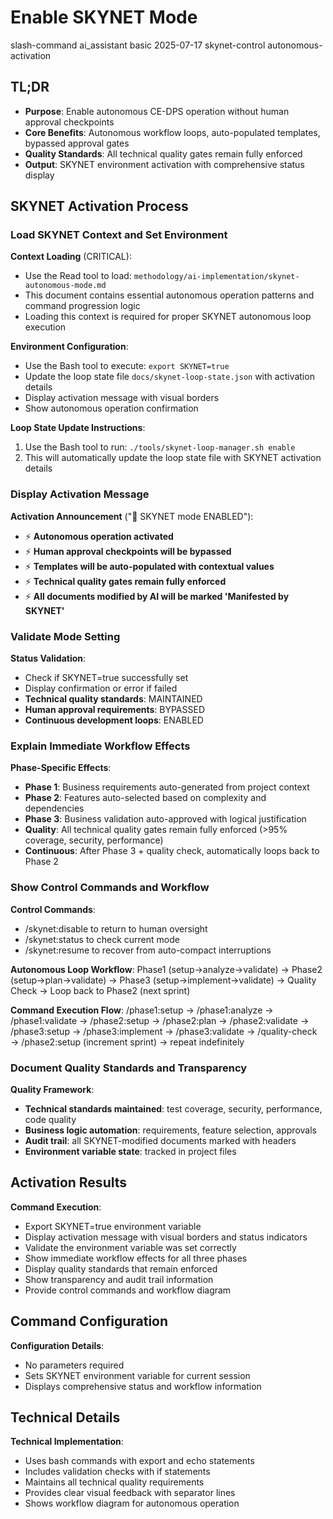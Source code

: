 # <context>Enable SKYNET Mode</context>

<meta>
  <title>SKYNET Mode Activation</title>
  <type>slash-command</type>
  <audience>ai_assistant</audience>
  <complexity>basic</complexity>
  <updated>2025-07-17</updated>
  <scope>skynet-control</scope>
  <mode>autonomous-activation</mode>
</meta>

## <summary priority="critical">TL;DR</summary>
- **Purpose**: Enable autonomous CE-DPS operation without human approval checkpoints
- **Core Benefits**: Autonomous workflow loops, auto-populated templates, bypassed approval gates
- **Quality Standards**: All technical quality gates remain fully enforced
- **Output**: SKYNET environment activation with comprehensive status display

## <instructions priority="high">SKYNET Activation Process</instructions>

### <step-1>Load SKYNET Context and Set Environment</step-1>
**Context Loading** (CRITICAL):
- Use the Read tool to load: `methodology/ai-implementation/skynet-autonomous-mode.md`
- This document contains essential autonomous operation patterns and command progression logic
- Loading this context is required for proper SKYNET autonomous loop execution

**Environment Configuration**:
- Use the Bash tool to execute: `export SKYNET=true`
- Update the loop state file `docs/skynet-loop-state.json` with activation details
- Display activation message with visual borders
- Show autonomous operation confirmation

**Loop State Update Instructions**:
1. Use the Bash tool to run: `./tools/skynet-loop-manager.sh enable`
2. This will automatically update the loop state file with SKYNET activation details

### <step-2>Display Activation Message</step-2>
**Activation Announcement** ("🤖 SKYNET mode ENABLED"):
- ⚡ **Autonomous operation activated**
- ⚡ **Human approval checkpoints will be bypassed**
- ⚡ **Templates will be auto-populated with contextual values**
- ⚡ **Technical quality gates remain fully enforced**
- ⚡ **All documents modified by AI will be marked 'Manifested by SKYNET'**

### <step-3>Validate Mode Setting</step-3>
**Status Validation**:
- Check if SKYNET=true successfully set
- Display confirmation or error if failed
- **Technical quality standards**: MAINTAINED
- **Human approval requirements**: BYPASSED
- **Continuous development loops**: ENABLED

### <step-4>Explain Immediate Workflow Effects</step-4>
**Phase-Specific Effects**:
- **Phase 1**: Business requirements auto-generated from project context
- **Phase 2**: Features auto-selected based on complexity and dependencies
- **Phase 3**: Business validation auto-approved with logical justification
- **Quality**: All technical quality gates remain fully enforced (>95% coverage, security, performance)
- **Continuous**: After Phase 3 + quality check, automatically loops back to Phase 2

### <step-5>Show Control Commands and Workflow</step-5>
**Control Commands**:
- /skynet:disable to return to human oversight
- /skynet:status to check current mode
- /skynet:resume to recover from auto-compact interruptions

**Autonomous Loop Workflow**:
Phase1 (setup→analyze→validate) → Phase2 (setup→plan→validate) → Phase3 (setup→implement→validate) → Quality Check → Loop back to Phase2 (next sprint)

**Command Execution Flow**:
/phase1:setup → /phase1:analyze → /phase1:validate → /phase2:setup → /phase2:plan → /phase2:validate → /phase3:setup → /phase3:implement → /phase3:validate → /quality-check → /phase2:setup (increment sprint) → repeat indefinitely

### <step-6>Document Quality Standards and Transparency</step-6>
**Quality Framework**:
- **Technical standards maintained**: test coverage, security, performance, code quality
- **Business logic automation**: requirements, feature selection, approvals
- **Audit trail**: all SKYNET-modified documents marked with headers
- **Environment variable state**: tracked in project files

## <expected-output priority="medium">Activation Results</expected-output>

**Command Execution**:
- Export SKYNET=true environment variable
- Display activation message with visual borders and status indicators
- Validate the environment variable was set correctly
- Show immediate workflow effects for all three phases
- Display quality standards that remain enforced
- Show transparency and audit trail information
- Provide control commands and workflow diagram

## <parameters priority="low">Command Configuration</parameters>
**Configuration Details**:
- No parameters required
- Sets SKYNET environment variable for current session
- Displays comprehensive status and workflow information

## <implementation-notes priority="low">Technical Details</implementation-notes>
**Technical Implementation**:
- Uses bash commands with export and echo statements
- Includes validation checks with if statements
- Maintains all technical quality requirements
- Provides clear visual feedback with separator lines
- Shows workflow diagram for autonomous operation